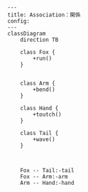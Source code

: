 ﻿```mermaid
---
title: Association：関係
config:
---
classDiagram
    direction TB
 
    class Fox {
        +run()
    }


    class Arm {
        +bend()
    }

    class Hand {
        +toutch()
    }

    class Tail {
        +wave()
    }


 
    Fox -- Tail:-tail
    Fox -- Arm:-arm
    Arm -- Hand:-hand

```